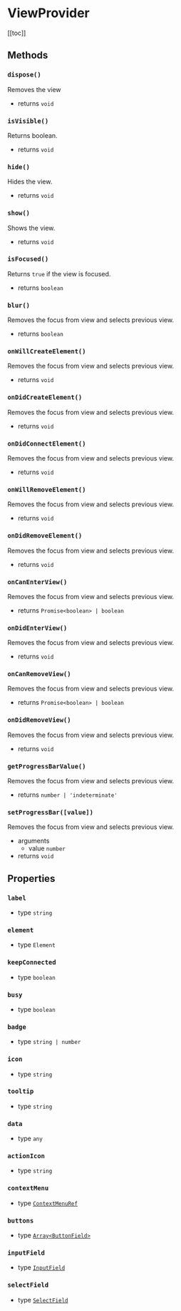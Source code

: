 # ViewProvider

[[toc]]

## Methods

### `dispose()`
Removes the view
* returns `void`

### `isVisible()`
Returns boolean.
* returns `void`

### `hide()`
Hides the view.
* returns `void`

### `show()`
Shows the view.
* returns `void`

### `isFocused()`
Returns `true` if the view is focused.
* returns `boolean`

### `blur()`
Removes the focus from view and selects previous view.
* returns `boolean`





### `onWillCreateElement()`
Removes the focus from view and selects previous view.
* returns `void`

### `onDidCreateElement()`
Removes the focus from view and selects previous view.
* returns `void`

### `onDidConnectElement()`
Removes the focus from view and selects previous view.
* returns `void`

### `onWillRemoveElement()`
Removes the focus from view and selects previous view.
* returns `void`

### `onDidRemoveElement()`
Removes the focus from view and selects previous view.
* returns `void`

### `onCanEnterView()`
Removes the focus from view and selects previous view.
* returns `Promise<boolean> | boolean`

### `onDidEnterView()`
Removes the focus from view and selects previous view.
* returns `void`

### `onCanRemoveView()`
Removes the focus from view and selects previous view.
* returns `Promise<boolean> | boolean`

### `onDidRemoveView()`
Removes the focus from view and selects previous view.
* returns `void`

### `getProgressBarValue()`
Removes the focus from view and selects previous view.
* returns `number | 'indeterminate'`


### `setProgressBar([value])`
Removes the focus from view and selects previous view.
* arguments
  * value `number`
* returns `void`






## Properties

### `label`
* type `string`

### `element`
* type `Element`

### `keepConnected`
* type `boolean`

### `busy`
* type `boolean`

### `badge`
* type `string | number`

### `icon`
* type `string`

### `tooltip`
* type `string`

### `data`
* type `any`

### `actionIcon`
* type `string`

### `contextMenu`
* type [`ContextMenuRef`](/)

### `buttons`
* type [`Array<ButtonField>`](/)

### `inputField`
* type [`InputField`](/)

### `selectField`
* type [`SelectField`](/)
